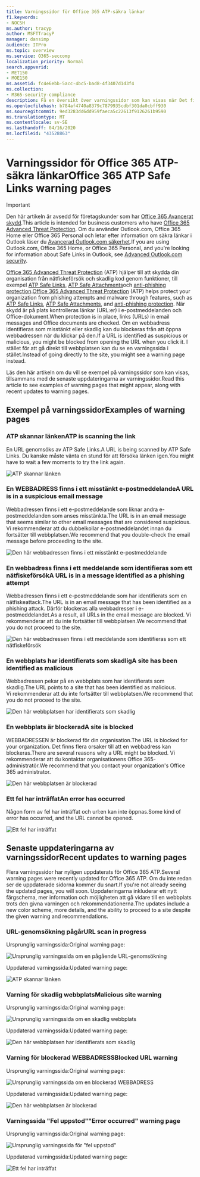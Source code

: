 ```yaml
---
title: Varningssidor för Office 365 ATP-säkra länkar
f1.keywords:
- NOCSH
ms.author: tracyp
author: MSFTTracyP
manager: dansimp
audience: ITPro
ms.topic: overview
ms.service: O365-seccomp
localization_priority: Normal
search.appverid:
- MET150
- MOE150
ms.assetid: fc4e6ebb-5acc-4bc5-bad8-4f3407d1d3f4
ms.collection:
- M365-security-compliance
description: Få en översikt över varningssidor som kan visas när Det finns ett avancerat skydd mot office 365 på jobbet.
ms.openlocfilehash: b784af4740a8379c7879935cdbf301da0cbff930
ms.sourcegitcommit: 9ed3283dd6dd959faeca5c22613f9126261b9590
ms.translationtype: MT
ms.contentlocale: sv-SE
ms.lasthandoff: 04/16/2020
ms.locfileid: "43528863"
---
```

# <a name="office-365-atp-safe-links-warning-pages"></a><span data-ttu-id="9f8c8-103">Varningssidor för Office 365 ATP-säkra länkar</span><span class="sxs-lookup"><span data-stu-id="9f8c8-103">Office 365 ATP Safe Links warning pages</span></span>

> [!IMPORTANT]
> <span data-ttu-id="9f8c8-104">Den här artikeln är avsedd för företagskunder som har [Office 365 Avancerat skydd](office-365-atp.md).</span><span class="sxs-lookup"><span data-stu-id="9f8c8-104">This article is intended for business customers who have [Office 365 Advanced Threat Protection](office-365-atp.md).</span></span> <span data-ttu-id="9f8c8-105">Om du använder Outlook.com, Office 365 Home eller Office 365 Personal och letar efter information om säkra länkar i Outlook läser du [Avancerad Outlook.com säkerhet](https://support.office.com/article/882d2243-eab9-4545-a58a-b36fee4a46e2).</span><span class="sxs-lookup"><span data-stu-id="9f8c8-105">If you are using Outlook.com, Office 365 Home, or Office 365 Personal, and you're looking for information about Safe Links in Outlook, see [Advanced Outlook.com security](https://support.office.com/article/882d2243-eab9-4545-a58a-b36fee4a46e2).</span></span>

<span data-ttu-id="9f8c8-106">[Office 365 Advanced Threat Protection](office-365-atp.md) (ATP) hjälper till att skydda din organisation från nätfiskeförsök och skadlig kod genom funktioner, till exempel [ATP Safe Links,](atp-safe-links.md) [ATP Safe Attachments](atp-safe-attachments.md)och [anti-phishing protection](anti-phishing-protection.md).</span><span class="sxs-lookup"><span data-stu-id="9f8c8-106">[Office 365 Advanced Threat Protection](office-365-atp.md) (ATP) helps protect your organization from phishing attempts and malware through features, such as [ATP Safe Links](atp-safe-links.md), [ATP Safe Attachments](atp-safe-attachments.md), and [anti-phishing protection](anti-phishing-protection.md).</span></span> <span data-ttu-id="9f8c8-107">När skydd är på plats kontrolleras länkar (URL:er) i e-postmeddelanden och Office-dokument.</span><span class="sxs-lookup"><span data-stu-id="9f8c8-107">When protection is in place, links (URLs) in email messages and Office documents are checked.</span></span> <span data-ttu-id="9f8c8-108">Om en webbadress identifieras som misstänkt eller skadlig kan du blockeras från att öppna webbadressen när du klickar på den.</span><span class="sxs-lookup"><span data-stu-id="9f8c8-108">If a URL is identified as suspicious or malicious, you might be blocked from opening the URL when you click it.</span></span> <span data-ttu-id="9f8c8-109">I stället för att gå direkt till webbplatsen kan du se en varningssida i stället.</span><span class="sxs-lookup"><span data-stu-id="9f8c8-109">Instead of going directly to the site, you might see a warning page instead.</span></span>

<span data-ttu-id="9f8c8-110">Läs den här artikeln om du vill se exempel på varningssidor som kan visas, tillsammans med de senaste uppdateringarna av varningssidor.</span><span class="sxs-lookup"><span data-stu-id="9f8c8-110">Read this article to see examples of warning pages that might appear, along with recent updates to warning pages.</span></span>

## <a name="examples-of-warning-pages"></a><span data-ttu-id="9f8c8-111">Exempel på varningssidor</span><span class="sxs-lookup"><span data-stu-id="9f8c8-111">Examples of warning pages</span></span>

### <a name="atp-is-scanning-the-link"></a><span data-ttu-id="9f8c8-112">ATP skannar länken</span><span class="sxs-lookup"><span data-stu-id="9f8c8-112">ATP is scanning the link</span></span>

<span data-ttu-id="9f8c8-113">En URL genomsöks av ATP Safe Links.</span><span class="sxs-lookup"><span data-stu-id="9f8c8-113">A URL is being scanned by ATP Safe Links.</span></span> <span data-ttu-id="9f8c8-114">Du kanske måste vänta en stund för att försöka länken igen.</span><span class="sxs-lookup"><span data-stu-id="9f8c8-114">You might have to wait a few moments to try the link again.</span></span>

![ATP skannar länken](../../media/ee8dd5ed-6b91-4248-b054-12b719e8d0ed.png)

### <a name="a-url-is-in-a-suspicious-email-message"></a><span data-ttu-id="9f8c8-116">En WEBBADRESS finns i ett misstänkt e-postmeddelande</span><span class="sxs-lookup"><span data-stu-id="9f8c8-116">A URL is in a suspicious email message</span></span>

<span data-ttu-id="9f8c8-117">Webbadressen finns i ett e-postmeddelande som liknar andra e-postmeddelanden som anses misstänkta.</span><span class="sxs-lookup"><span data-stu-id="9f8c8-117">The URL is in an email message that seems similar to other email messages that are considered suspicious.</span></span> <span data-ttu-id="9f8c8-118">Vi rekommenderar att du dubbelkollar e-postmeddelandet innan du fortsätter till webbplatsen.</span><span class="sxs-lookup"><span data-stu-id="9f8c8-118">We recommend that you double-check the email message before proceeding to the site.</span></span>

![Den här webbadressen finns i ett misstänkt e-postmeddelande](../../media/33f57923-23e3-4b0f-838b-6ad589ba897b.png)

### <a name="a-url-is-in-a-message-identified-as-a-phishing-attempt"></a><span data-ttu-id="9f8c8-120">En webbadress finns i ett meddelande som identifieras som ett nätfiskeförsök</span><span class="sxs-lookup"><span data-stu-id="9f8c8-120">A URL is in a message identified as a phishing attempt</span></span>

<span data-ttu-id="9f8c8-121">Webbadressen finns i ett e-postmeddelande som har identifierats som en nätfiskeattack.</span><span class="sxs-lookup"><span data-stu-id="9f8c8-121">The URL is in an email message that has been identified as a phishing attack.</span></span> <span data-ttu-id="9f8c8-122">Därför blockeras alla webbadresser i e-postmeddelandet.</span><span class="sxs-lookup"><span data-stu-id="9f8c8-122">As a result, all URLs in the email message are blocked.</span></span> <span data-ttu-id="9f8c8-123">Vi rekommenderar att du inte fortsätter till webbplatsen.</span><span class="sxs-lookup"><span data-stu-id="9f8c8-123">We recommend that you do not proceed to the site.</span></span>

![Den här webbadressen finns i ett meddelande som identifieras som ett nätfiskeförsök](../../media/6e544a28-0604-4821-aba6-d5a57bb917e5.png)

### <a name="a-site-has-been-identified-as-malicious"></a><span data-ttu-id="9f8c8-125">En webbplats har identifierats som skadlig</span><span class="sxs-lookup"><span data-stu-id="9f8c8-125">A site has been identified as malicious</span></span>

<span data-ttu-id="9f8c8-126">Webbadressen pekar på en webbplats som har identifierats som skadlig.</span><span class="sxs-lookup"><span data-stu-id="9f8c8-126">The URL points to a site that has been identified as malicious.</span></span>  <br/> <span data-ttu-id="9f8c8-127">Vi rekommenderar att du inte fortsätter till webbplatsen.</span><span class="sxs-lookup"><span data-stu-id="9f8c8-127">We recommend that you do not proceed to the site.</span></span>

![Den här webbplatsen har identifierats som skadlig](../../media/058883c8-23f0-4672-9c1c-66b084796177.png)

### <a name="a-site-is-blocked"></a><span data-ttu-id="9f8c8-129">En webbplats är blockerad</span><span class="sxs-lookup"><span data-stu-id="9f8c8-129">A site is blocked</span></span>

<span data-ttu-id="9f8c8-130">WEBBADRESSEN är blockerad för din organisation.</span><span class="sxs-lookup"><span data-stu-id="9f8c8-130">The URL is blocked for your organization.</span></span> <span data-ttu-id="9f8c8-131">Det finns flera orsaker till att en webbadress kan blockeras.</span><span class="sxs-lookup"><span data-stu-id="9f8c8-131">There are several reasons why a URL might be blocked.</span></span> <span data-ttu-id="9f8c8-132">Vi rekommenderar att du kontaktar organisationens Office 365-administratör.</span><span class="sxs-lookup"><span data-stu-id="9f8c8-132">We recommend that you contact your organization's Office 365 administrator.</span></span>

![Den här webbplatsen är blockerad](../../media/6b4bda2d-a1e6-419e-8b10-588e83c3af3f.png)

### <a name="an-error-has-occurred"></a><span data-ttu-id="9f8c8-134">Ett fel har inträffat</span><span class="sxs-lookup"><span data-stu-id="9f8c8-134">An error has occurred</span></span>

<span data-ttu-id="9f8c8-135">Någon form av fel har inträffat och url:en kan inte öppnas.</span><span class="sxs-lookup"><span data-stu-id="9f8c8-135">Some kind of error has occurred, and the URL cannot be opened.</span></span>

![Ett fel har inträffat](../../media/2f7465a4-1cf4-4c1c-b7d4-3c07e4b795b4.png)

## <a name="recent-updates-to-warning-pages"></a><span data-ttu-id="9f8c8-137">Senaste uppdateringarna av varningssidor</span><span class="sxs-lookup"><span data-stu-id="9f8c8-137">Recent updates to warning pages</span></span>

<span data-ttu-id="9f8c8-138">Flera varningssidor har nyligen uppdaterats för Office 365 ATP.</span><span class="sxs-lookup"><span data-stu-id="9f8c8-138">Several warning pages were recently updated for Office 365 ATP.</span></span> <span data-ttu-id="9f8c8-139">Om du inte redan ser de uppdaterade sidorna kommer du snart.</span><span class="sxs-lookup"><span data-stu-id="9f8c8-139">If you're not already seeing the updated pages, you will soon.</span></span> <span data-ttu-id="9f8c8-140">Uppdateringarna inkluderar ett nytt färgschema, mer information och möjligheten att gå vidare till en webbplats trots den givna varningen och rekommendationerna.</span><span class="sxs-lookup"><span data-stu-id="9f8c8-140">The updates include a new color scheme, more details, and the ability to proceed to a site despite the given warning and recommendations.</span></span>

### <a name="url-scan-in-progress"></a><span data-ttu-id="9f8c8-141">URL-genomsökning pågår</span><span class="sxs-lookup"><span data-stu-id="9f8c8-141">URL scan in progress</span></span>

<span data-ttu-id="9f8c8-142">Ursprunglig varningssida:</span><span class="sxs-lookup"><span data-stu-id="9f8c8-142">Original warning page:</span></span>

![Ursprunglig varningssida om en pågående URL-genomsökning](../../media/04368763-763f-43d6-94a4-a48291d36893.png)

<span data-ttu-id="9f8c8-144">Uppdaterad varningssida:</span><span class="sxs-lookup"><span data-stu-id="9f8c8-144">Updated warning page:</span></span>

![ATP skannar länken](../../media/ee8dd5ed-6b91-4248-b054-12b719e8d0ed.png)

### <a name="malicious-site-warning"></a><span data-ttu-id="9f8c8-146">Varning för skadlig webbplats</span><span class="sxs-lookup"><span data-stu-id="9f8c8-146">Malicious site warning</span></span>

<span data-ttu-id="9f8c8-147">Ursprunglig varningssida:</span><span class="sxs-lookup"><span data-stu-id="9f8c8-147">Original warning page:</span></span>

![Ursprunglig varningssida om en skadlig webbplats](../../media/b9efda09-6dd8-46ef-82cb-56e4d538b8f5.png)

<span data-ttu-id="9f8c8-149">Uppdaterad varningssida:</span><span class="sxs-lookup"><span data-stu-id="9f8c8-149">Updated warning page:</span></span>

![Den här webbplatsen har identifierats som skadlig](../../media/058883c8-23f0-4672-9c1c-66b084796177.png)

### <a name="blocked-url-warning"></a><span data-ttu-id="9f8c8-151">Varning för blockerad WEBBADRESS</span><span class="sxs-lookup"><span data-stu-id="9f8c8-151">Blocked URL warning</span></span>

<span data-ttu-id="9f8c8-152">Ursprunglig varningssida:</span><span class="sxs-lookup"><span data-stu-id="9f8c8-152">Original warning page:</span></span>

![Ursprunglig varningssida om en blockerad WEBBADRESS](../../media/3d6ba028-30bf-45fc-958e-d3aad3defc83.png)

<span data-ttu-id="9f8c8-154">Uppdaterad varningssida:</span><span class="sxs-lookup"><span data-stu-id="9f8c8-154">Updated warning page:</span></span>

![Den här webbplatsen är blockerad](../../media/6b4bda2d-a1e6-419e-8b10-588e83c3af3f.png)

### <a name="error-occurred-warning-page"></a><span data-ttu-id="9f8c8-156">Varningssida "Fel uppstod"</span><span class="sxs-lookup"><span data-stu-id="9f8c8-156">"Error occurred" warning page</span></span>

<span data-ttu-id="9f8c8-157">Ursprunglig varningssida:</span><span class="sxs-lookup"><span data-stu-id="9f8c8-157">Original warning page:</span></span>

![Ursprunglig varningssida för "fel uppstod"](../../media/9aaa4383-2f23-48be-bdaa-8efbcb2acc70.png)

<span data-ttu-id="9f8c8-159">Uppdaterad varningssida:</span><span class="sxs-lookup"><span data-stu-id="9f8c8-159">Updated warning page:</span></span>

![Ett fel har inträffat](../../media/2f7465a4-1cf4-4c1c-b7d4-3c07e4b795b4.png)
